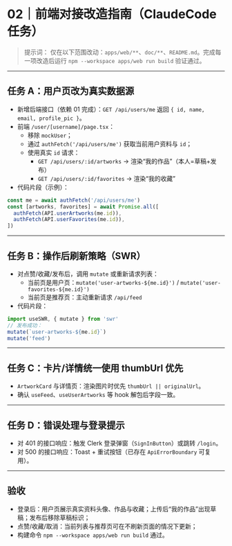 # 02｜前端对接改造指南（ClaudeCode 任务）

> 提示词：
> 仅在以下范围改动：`apps/web/**`、`doc/**`、`README.md`。完成每一项改造后运行 `npm --workspace apps/web run build` 验证通过。

---

## 任务 A：用户页改为真实数据源

- 新增后端接口（依赖 01 完成）：`GET /api/users/me` 返回 `{ id, name, email, profile_pic }`。
- 前端 `/user/[username]/page.tsx`：
  - 移除 `mockUser`；
  - 通过 `authFetch('/api/users/me')` 获取当前用户资料与 `id`；
  - 使用真实 `id` 请求：
    - `GET /api/users/:id/artworks` → 渲染“我的作品”（本人=草稿+发布）
    - `GET /api/users/:id/favorites` → 渲染“我的收藏”
- 代码片段（示例）：
```ts
const me = await authFetch('/api/users/me')
const [artworks, favorites] = await Promise.all([
  authFetch(API.userArtworks(me.id)),
  authFetch(API.userFavorites(me.id)),
])
```

---

## 任务 B：操作后刷新策略（SWR）

- 对点赞/收藏/发布后，调用 `mutate` 或重新请求列表：
  - 当前页是用户页：`mutate('user-artworks-${me.id}')` / `mutate('user-favorites-${me.id}')`
  - 当前页是推荐页：主动重新请求 `/api/feed`
- 代码片段：
```ts
import useSWR, { mutate } from 'swr'
// 发布成功：
mutate(`user-artworks-${me.id}`)
mutate('feed')
```

---

## 任务 C：卡片/详情统一使用 thumbUrl 优先

- `ArtworkCard` 与详情页：渲染图片时优先 `thumbUrl || originalUrl`。
- 确认 `useFeed`、`useUserArtworks` 等 hook 解包后字段一致。

---

## 任务 D：错误处理与登录提示

- 对 401 的接口响应：触发 Clerk 登录弹窗（`SignInButton`）或跳转 `/login`。
- 对 500 的接口响应：Toast + 重试按钮（已存在 `ApiErrorBoundary` 可复用）。

---

## 验收
- 登录后：用户页展示真实资料头像、作品与收藏；上传后“我的作品”出现草稿；发布后移除草稿标识；
- 点赞/收藏/取消：当前列表与推荐页可在不刷新页面的情况下更新；
- 构建命令 `npm --workspace apps/web run build` 通过。
